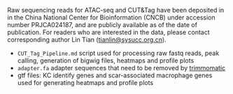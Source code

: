 Raw sequencing reads for ATAC-seq and CUT&Tag have been deposited in in the China National Center for Bioinformation (CNCB) under accession number PRJCA024187, and are publicly available as of the date of publication. For readers who are interested in the data, please contact corresponding author Lin Tian (tianlin@sysucc.org.cn).

* `CUT_Tag_Pipeline.md` script used for processing raw fastq reads, peak calling, generation of bigwig files, heatmaps and profile plots
* `adapter.fa` adapter sequences that need to be removed by [trimmomatic](https://github.com/usadellab/Trimmomatic)
* gtf files: KC identify genes and scar-associated macrophage genes used for generating heatmaps and profile plots